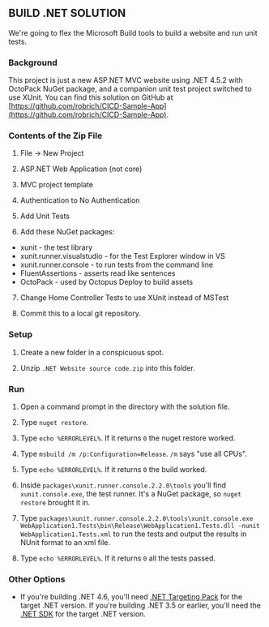 ## BUILD .NET SOLUTION

We're going to flex the Microsoft Build tools to build a website and run unit tests.

### Background

This project is just a new ASP.NET MVC website using .NET 4.5.2 with OctoPack NuGet package, and a companion unit test project switched to use XUnit.  You can find this solution on GitHub at [https://github.com/robrich/CICD-Sample-App](https://github.com/robrich/CICD-Sample-App).


### Contents of the Zip File

1. File -> New Project

2. ASP.NET Web Application (not core)

3. MVC project template

4. Authentication to No Authentication

5. Add Unit Tests

6. Add these NuGet packages:

  - xunit - the test library
  - xunit.runner.visualstudio - for the Test Explorer window in VS
  - xunit.runner.console - to run tests from the command line
  - FluentAssertions - asserts read like sentences
  - OctoPack - used by Octopus Deploy to build assets

7. Change Home Controller Tests to use XUnit instead of MSTest

8. Commit this to a local git repository.


### Setup


1. Create a new folder in a conspicuous spot.

2. Unzip `.NET Website source code.zip` into this folder.


### Run


1. Open a command prompt in the directory with the solution file.

2. Type `nuget restore`.

3. Type `echo %ERRORLEVEL%`.  If it returns `0` the nuget restore worked.

4. Type `msbuild /m /p:Configuration=Release`.  `/m` says "use all CPUs".

5. Type `echo %ERRORLEVEL%`.  If it returns `0` the build worked.

6. Inside `packages\xunit.runner.console.2.2.0\tools` you'll find `xunit.console.exe`, the test runner.  It's a NuGet package, so `nuget restore` brought it in.

7. Type `packages\xunit.runner.console.2.2.0\tools\xunit.console.exe WebApplication1.Tests\bin\Release\WebApplication1.Tests.dll -nunit WebApplication1.Tests.xml` to run the tests and output the results in NUnit format to an xml file.

8. Type `echo %ERRORLEVEL%`.  If it returns `0` all the tests passed.


### Other Options

- If you're building .NET 4.6, you'll need [.NET Targeting Pack](http://getdotnet.azurewebsites.net/target-dotnet-platforms.html) for the target .NET version.  If you're building .NET 3.5 or earlier, you'll need the [.NET SDK](http://getdotnet.azurewebsites.net/target-dotnet-platforms.html) for the target .NET version.
